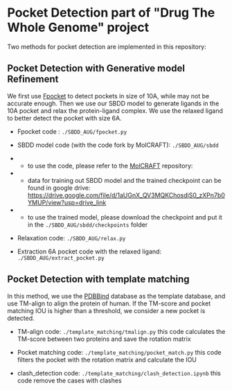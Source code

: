 # Pocket Detection part of "Drug The Whole Genome" project

Two methods for pocket detection are implemented in this repository:

## Pocket Detection with Generative model Refinement

We first use [Fpocket](http://fpocket.sourceforge.net/) to detect pockets in size of 10A, while may not be accurate enough. Then we use our SBDD model to generate ligands in the 10A pocket and relax the protein-ligand complex. We use the relaxed ligand to better detect the pocket with size 6A.

- Fpocket code : `./SBDD_AUG/fpocket.py`

- SBDD model code (with the code fork by MolCRAFT): `./SBDD_AUG/sbdd`

- - to use the code, please refer to the [MolCRAFT](https://github.com/AlgoMole/MolCRAFT?tab=readme-ov-file) repository:

- - data for training out SBDD model and the trained checkpoint can be found in google drive: https://drive.google.com/file/d/1aUGnX_QV3MQKChosdjS0_zXPn7b0YMUP/view?usp=drive_link

- - to use the trained model, please download the checkpoint and put it in the `./SBDD_AUG/sbdd/checkpoints` folder

- Relaxation code: `./SBDD_AUG/relax.py`

- Extraction 6A pocket code with the relaxed ligand: `./SBDD_AUG/extract_pocket.py`

## Pocket Detection with template matching

In this method, we use the [PDBBind](http://www.pdbbind.org.cn/) database as the template database, and use TM-align to align the protein of human. If the TM-score and pocket matching IOU is higher than a threshold, we consider a new pocket is detected.

- TM-align code: `./template_matching/tmalign.py` this code calculates the TM-score between two proteins and save the rotation matrix

- Pocket matching code: `./template_matching/pocket_match.py` this code filters the pocket with the rotation matrix and calculate the IOU

- clash_detection code: `./template_matching/clash_detection.ipynb` this code remove the cases with clashes

